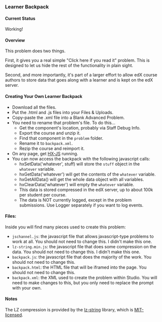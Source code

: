 ### Learner Backpack

#### Current Status

Working!

#### Overview

This problem does two things.

First, it gives you a real simple "Click here if you read it" problem. This is designed to let us hide the rest of the functionality in plain sight.

Second, and more importantly, it's part of a larger effort to allow edX course authors to store data that goes along with a learner and is kept on the edX server.

#### Creating Your Own Learner Backpack

- Download all the files.
- Put the .html and .js files into your Files & Uploads.
- Copy-paste the .xml file into a Blank Advanced Problem.
- You need to rename that problem's file. To do this...
  - Get the component's location, probably via Staff Debug Info.
  - Export the course and unzip it.
  - Find that component in the `problem` folder.
  - Rename it to `backpack.xml`.
  - Rezip the course and reimport it.
- On any page, get [HX-JS](https://github.com/Colin-Fredericks/hx-js) running.
- You can now access the backpack with the following javascript calls:
  - hxSetData('whatever', stuff) will store the `stuff` object in the `whatever` variable.
  - hxGetData('whatever') will get the contents of the `whatever` variable.
  - hxGetAllData() will get the whole data object with all variables.
  - hxClearData('whatever') will empty the `whatever` variable.
  - This data is stored compressed in the edX server, up to about 100k per student per course.
  - The data is NOT currently logged, except in the problem submissions. Use Logger separately if you want to log events.

#### Files:

Inside you will find many pieces used to create this problem:

- `jschannel.js`: the javascript file that allows javascript-type problems to work at all. You should not need to change this. I didn't make this one.
- `lz-string.min.js`: the javascript file that does some compression on the data. You should not need to change this. I didn't make this one.
- `backpack.js`: the javascript file that does the majority of the work. You should not need to change this.
- `backpack.html`: the HTML file that will be iframed into the page. You should not need to change this.
- `backpack.xml`: the XML used to create the problem within Studio. You will need to make changes to this, but you only need to replace the prompt with your own.

#### Notes

The LZ compression is provided by the [lz-string](https://github.com/pieroxy/lz-string/) library, which is [MIT-licensed](https://github.com/pieroxy/lz-string/blob/master/LICENSE).
